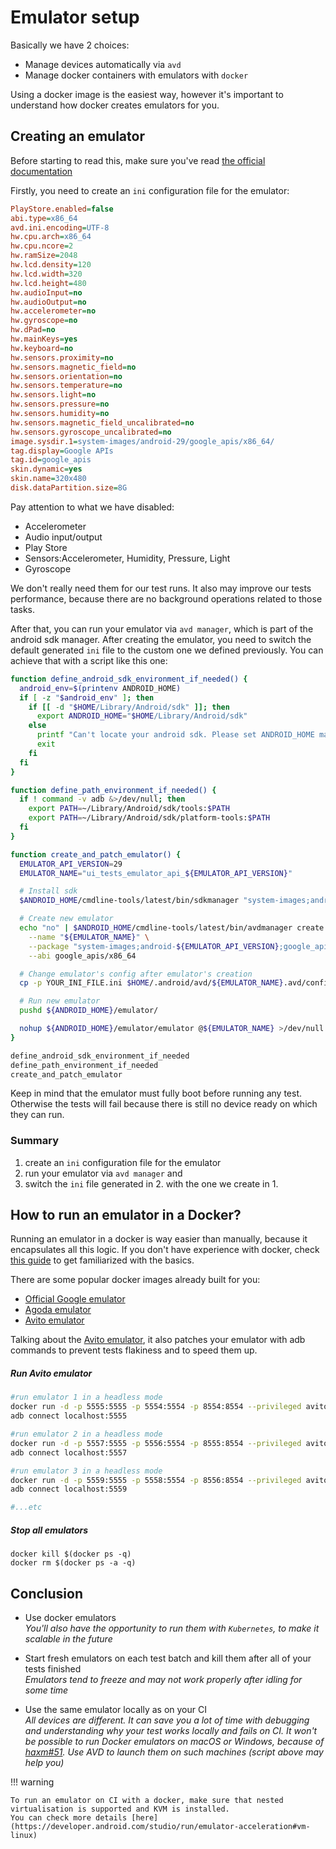 # Emulator setup

Basically we have 2 choices:

* Manage devices automatically via `avd`
* Manage docker containers with emulators with `docker`

Using a docker image is the easiest way, however it's important to understand how docker creates emulators for you.

## Creating an emulator

Before starting to read this, make sure you've read
[the official documentation](https://developer.android.com/studio/run/emulator-commandline)

Firstly, you need to create an `ini` configuration file for the emulator:

```ini
PlayStore.enabled=false
abi.type=x86_64
avd.ini.encoding=UTF-8
hw.cpu.arch=x86_64
hw.cpu.ncore=2
hw.ramSize=2048
hw.lcd.density=120
hw.lcd.width=320
hw.lcd.height=480
hw.audioInput=no
hw.audioOutput=no
hw.accelerometer=no
hw.gyroscope=no
hw.dPad=no
hw.mainKeys=yes
hw.keyboard=no
hw.sensors.proximity=no
hw.sensors.magnetic_field=no
hw.sensors.orientation=no
hw.sensors.temperature=no
hw.sensors.light=no
hw.sensors.pressure=no
hw.sensors.humidity=no
hw.sensors.magnetic_field_uncalibrated=no
hw.sensors.gyroscope_uncalibrated=no
image.sysdir.1=system-images/android-29/google_apis/x86_64/
tag.display=Google APIs
tag.id=google_apis
skin.dynamic=yes
skin.name=320x480
disk.dataPartition.size=8G
```

Pay attention to what we have disabled:

* Accelerometer
* Audio input/output
* Play Store
* Sensors:Accelerometer, Humidity, Pressure, Light
* Gyroscope

We don't really need them for our test runs. It also may improve our tests performance, because there are no background
operations related to those tasks.

After that, you can run your emulator via `avd manager`, which is part of the android sdk manager. After creating the emulator, you need to switch the default generated `ini` file to the custom one we defined previously. 
You can achieve that with a script like this one:

```bash
function define_android_sdk_environment_if_needed() {
  android_env=$(printenv ANDROID_HOME)
  if [ -z "$android_env" ]; then
    if [[ -d "$HOME/Library/Android/sdk" ]]; then
      export ANDROID_HOME="$HOME/Library/Android/sdk"
    else
      printf "Can't locate your android sdk. Please set ANDROID_HOME manually"
      exit
    fi
  fi
}

function define_path_environment_if_needed() {
  if ! command -v adb &>/dev/null; then
    export PATH=~/Library/Android/sdk/tools:$PATH
    export PATH=~/Library/Android/sdk/platform-tools:$PATH
  fi
}

function create_and_patch_emulator() {
  EMULATOR_API_VERSION=29
  EMULATOR_NAME="ui_tests_emulator_api_${EMULATOR_API_VERSION}"

  # Install sdk
  $ANDROID_HOME/cmdline-tools/latest/bin/sdkmanager "system-images;android-${EMULATOR_API_VERSION};google_apis;x86_64"

  # Create new emulator
  echo "no" | $ANDROID_HOME/cmdline-tools/latest/bin/avdmanager create avd --force \
    --name "${EMULATOR_NAME}" \
    --package "system-images;android-${EMULATOR_API_VERSION};google_apis;x86_64" \
    --abi google_apis/x86_64

  # Change emulator's config after emulator's creation
  cp -p YOUR_INI_FILE.ini $HOME/.android/avd/${EMULATOR_NAME}.avd/config.ini

  # Run new emulator
  pushd ${ANDROID_HOME}/emulator/

  nohup ${ANDROID_HOME}/emulator/emulator @${EMULATOR_NAME} >/dev/null 2>&1 &
}

define_android_sdk_environment_if_needed
define_path_environment_if_needed
create_and_patch_emulator
```

Keep in mind that the emulator must fully boot before running any test. Otherwise the tests will fail because there is still no device ready
on which they can run.

### Summary
1. create an `ini` configuration file for the emulator
2. run your emulator via `avd manager` and 
3. switch the `ini` file generated in 2. with the one we create in 1.

## How to run an emulator in a Docker?

Running an emulator in a docker is way easier than manually, because it encapsulates all this logic. If you don't have
experience with docker, check
[this guide](https://www.youtube.com/watch?v=zJ6WbK9zFpI) to get familiarized with the basics.

There are some popular docker images already built for you:

* [Official Google emulator](https://github.com/google/android-emulator-container-scripts)
* [Agoda emulator](https://github.com/agoda-com/docker-emulator-android)
* [Avito emulator](https://hub.docker.com/r/avitotech/android-emulator-29)

Talking about the [Avito emulator](https://github.com/google/android-emulator-container-scripts), it also patches your
emulator with adb commands to prevent tests flakiness and to speed them up.

##### Run Avito emulator

```bash
#run emulator 1 in a headless mode
docker run -d -p 5555:5555 -p 5554:5554 -p 8554:8554 --privileged avitotech/android-emulator-29:915c1f20be
adb connect localhost:5555

#run emulator 2 in a headless mode
docker run -d -p 5557:5555 -p 5556:5554 -p 8555:8554 --privileged avitotech/android-emulator-29:915c1f20be
adb connect localhost:5557

#run emulator 3 in a headless mode
docker run -d -p 5559:5555 -p 5558:5554 -p 8556:8554 --privileged avitotech/android-emulator-29:915c1f20be
adb connect localhost:5559

#...etc
```

##### Stop all emulators

```shell
docker kill $(docker ps -q)
docker rm $(docker ps -a -q)
```

## Conclusion

* Use docker emulators </br>
  _You'll also have the opportunity to run them with `Kubernetes`, to make it scalable in the future_

* Start fresh emulators on each test batch and kill them after all of your tests finished</br>
  _Emulators tend to freeze and may not work properly after idling for some time_

* Use the same emulator locally as on your CI </br>
  _All devices are different. It can save you a lot of time with debugging and understanding why your test works locally
  and fails on CI. It won't be possible to run Docker emulators on macOS or Windows, because
  of [haxm#51](https://github.com/intel/haxm/issues/51#issuecomment-389731675). Use AVD to launch them on such
  machines (script above may help you)_

!!! warning

    To run an emulator on CI with a docker, make sure that nested virtualisation is supported and KVM is installed.
    You can check more details [here](https://developer.android.com/studio/run/emulator-acceleration#vm-linux)